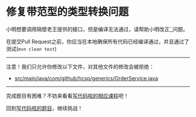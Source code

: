 # 修复带范型的类型转换问题

小明想要调用隔壁老王提供的接口，但是编译无法通过，请帮助小明改正[``](https://github.com/hcsp/fix-generic-parameter/blob/master/src/main/java/com/github/hcsp/generics/OrderService.java)问题。

在提交Pull Request之前，你应当在本地确保所有代码已经编译通过，并且通过了测试(`mvn clean test`)

-----
注意！我们只允许你修改以下文件，对其他文件的修改会被拒绝：
- [src/main/java/com/github/hcsp/generics/OrderService.java](https://github.com/hcsp/fix-generic-parameter/blob/master/src/main/java/com/github/hcsp/generics/OrderService.java)
-----


完成题目有困难？不妨来看看[写代码啦的相应课程](https://xiedaimala.com/tasks/9bf0fb20-929d-4e17-891a-4673291d74a0)吧！

回到[写代码啦的题目](https://xiedaimala.com/tasks/9bf0fb20-929d-4e17-891a-4673291d74a0/quizzes/1b0fc390-74ad-4f55-b355-90b8a9154cc5)，继续挑战！ 
